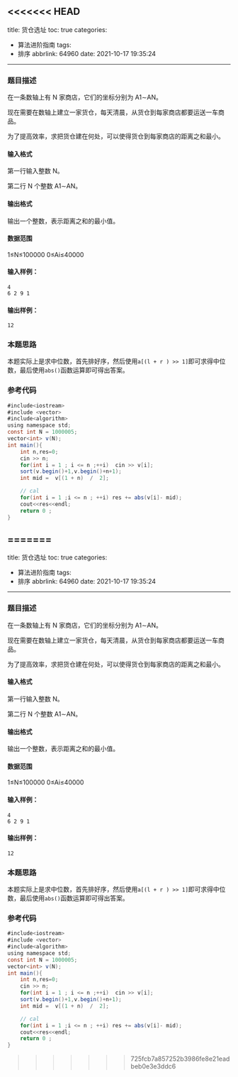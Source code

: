 <<<<<<< HEAD
---
title: 货仓选址
toc: true
categories:
  - 算法进阶指南
tags:
  - 排序
abbrlink: 64960
date: 2021-10-17 19:35:24
---

### 题目描述

在一条数轴上有 N 家商店，它们的坐标分别为 A1∼AN。<!-- more -->

现在需要在数轴上建立一家货仓，每天清晨，从货仓到每家商店都要运送一车商品。

为了提高效率，求把货仓建在何处，可以使得货仓到每家商店的距离之和最小。

#### 输入格式

第一行输入整数 N。

第二行 N 个整数 A1∼AN。

#### 输出格式

输出一个整数，表示距离之和的最小值。

#### 数据范围

1≤N≤100000
0≤Ai≤40000

#### 输入样例：

```
4
6 2 9 1
```

#### 输出样例：

```
12
```

### 本题思路

​	本题实际上是求中位数，首先排好序，然后使用`a[(l + r ) >> 1]`即可求得中位数，最后使用`abs()`函数运算即可得出答案。

### 参考代码

```java
#include<iostream>
#include <vector>
#include<algorithm>
using namespace std;
const int N = 1000005;
vector<int> v(N);
int main(){
    int n,res=0;
    cin >> n;
    for(int i = 1 ; i <= n ;++i)  cin >> v[i];
    sort(v.begin()+1,v.begin()+n+1);
    int mid =  v[(1 + n)  /  2];

    // cal
    for(int i = 1 ;i <= n ; ++i) res += abs(v[i]- mid);
    cout<<res<<endl;
    return 0 ;
}
```

=======
---
title: 货仓选址
toc: true
categories:
  - 算法进阶指南
tags:
  - 排序
abbrlink: 64960
date: 2021-10-17 19:35:24
---

### 题目描述

在一条数轴上有 N 家商店，它们的坐标分别为 A1∼AN。<!-- more -->

现在需要在数轴上建立一家货仓，每天清晨，从货仓到每家商店都要运送一车商品。

为了提高效率，求把货仓建在何处，可以使得货仓到每家商店的距离之和最小。

#### 输入格式

第一行输入整数 N。

第二行 N 个整数 A1∼AN。

#### 输出格式

输出一个整数，表示距离之和的最小值。

#### 数据范围

1≤N≤100000
0≤Ai≤40000

#### 输入样例：

```
4
6 2 9 1
```

#### 输出样例：

```
12
```

### 本题思路

​	本题实际上是求中位数，首先排好序，然后使用`a[(l + r ) >> 1]`即可求得中位数，最后使用`abs()`函数运算即可得出答案。

### 参考代码

```java
#include<iostream>
#include <vector>
#include<algorithm>
using namespace std;
const int N = 1000005;
vector<int> v(N);
int main(){
    int n,res=0;
    cin >> n;
    for(int i = 1 ; i <= n ;++i)  cin >> v[i];
    sort(v.begin()+1,v.begin()+n+1);
    int mid =  v[(1 + n)  /  2];

    // cal
    for(int i = 1 ;i <= n ; ++i) res += abs(v[i]- mid);
    cout<<res<<endl;
    return 0 ;
}
```

>>>>>>> 725fcb7a857252b3986fe8e21eadbeb0e3e3ddc6
